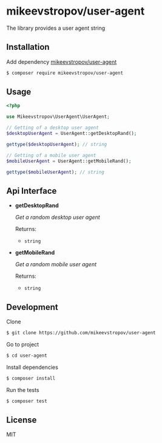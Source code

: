 # mikeevstropov/user-agent

The library provides a user agent string

## Installation

Add dependency [mikeevstropov/user-agent](https://packagist.org/packages/mikeevstropov/user-agent)

```bash
$ composer require mikeevstropov/user-agent
```

## Usage

```php
<?php

use Mikeevstropov\UserAgent\UserAgent;

// Getting of a desktop user agent
$desktopUserAgent = UserAgent::getDesktopRand();

gettype($desktopUserAgent); // string

// Getting of a mobile user agent
$mobileUserAgent = UserAgent::getMobileRand();

gettype($mobileUserAgent); // string
```

## Api Interface

- **getDesktopRand**
  
  _Get a random desktop user agent_
  
  Returns:
  - `string`
  
- **getMobileRand**
  
  _Get a random mobile user agent_
  
  Returns:
  - `string`
  
## Development

Clone

```bash
$ git clone https://github.com/mikeevstropov/user-agent
```

Go to project

```bash
$ cd user-agent
```

Install dependencies

```bash
$ composer install
```

Run the tests

```bash
$ composer test
```
  
## License
MIT